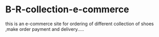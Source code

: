 # B-R-collection-e-commerce
this is an e-commerce site for ordering of different collection of shoes ,make order payment and delivery.....
